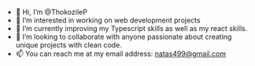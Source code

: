 - 👋 Hi, I’m @ThokozileP
- 👀 I’m interested in working on web development projects 
- 🌱 I’m currently improving my Typescript skills as well as my react skills.
- 💞️ I’m looking to collaborate with anyone passionate about creating unique projects with clean code.
- 📫 You can reach me at my email address: natas499@gmail.com

<!---
ThokozileP/ThokozileP is a ✨ particular ✨ repository because its `README.md` (this file) appears on your GitHub profile.
You can click the Preview link to take a look at your changes.
--->
